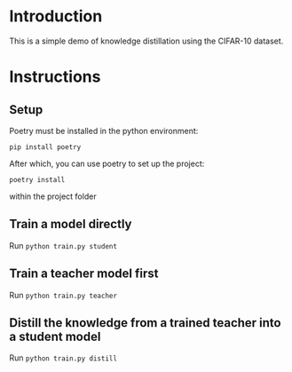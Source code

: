 # Introduction

This is a simple demo of knowledge distillation using the CIFAR-10 dataset. 

# Instructions

## Setup

Poetry must be installed in the python environment:

`pip install poetry`

After which, you can use poetry to set up the project:

`poetry install`

within the project folder

## Train a model directly

Run `python train.py student`

## Train a teacher model first

Run `python train.py teacher`

## Distill the knowledge from a trained teacher into a student model 

Run `python train.py distill`
